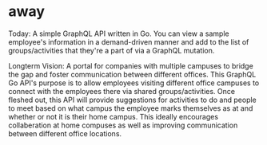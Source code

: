 # away
Today:
A simple GraphQL API written in Go. You can view a sample employee's information in a demand-driven manner and add to the list of groups/activities that they're a part of via a GraphQL mutation.
   
Longterm Vision:
A portal for companies with multiple campuses to bridge the gap and foster communication between different offices. This GraphQL Go API's purpose is to allow employees visiting different office campuses to connect with the employees there via shared groups/activities. Once fleshed out, this API will provide suggestions for activities to do and people to meet based on what campus the employee marks themselves as at and whether or not it is their home campus. This ideally encourages collaberation at home compuses as well as improving communication between different office locations.
